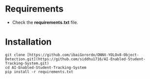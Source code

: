 



# Requirements

 * Check the **requirements.txt** file.


# Installation
```shell
git clone [https://github.com/ibaiGorordo/ONNX-YOLOv8-Object-Detection.git](https://github.com/siddhu1716/AI-Enabled-Student-Tracking-System.git)
cd AI-Enabled-Student-Tracking-System
pip install -r requirements.txt
```
